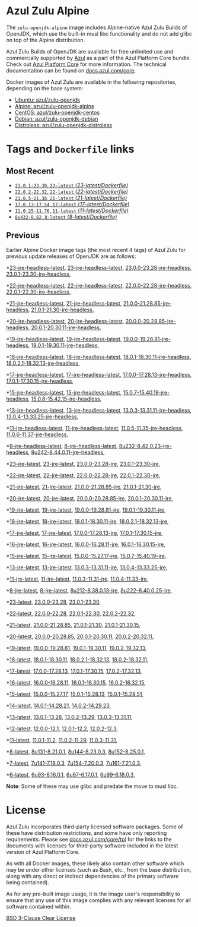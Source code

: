 Azul Zulu Alpine
================

The `zulu-openjdk-alpine` image includes Alpine-native Azul Zulu Builds of OpenJDK, which use the built-in musl libc functionality
and do not add glibc on top of the Alpine distribution.

Azul Zulu Builds of OpenJDK are available for free unlimited use and commercially supported by [Azul][1] as a part of the Azul Platform Core bundle.
Check out [Azul Platform Core][2] for more information. The technical documentation can be found on [docs.azul.com/core][3].

Docker images of Azul Zulu are available in the following repositories, depending on the base system:

  * [Ubuntu: azul/zulu-openjdk][4]
  * [Alpine: azul/zulu-openjdk-alpine][5]
  * [CentOS: azul/zulu-openjdk-centos][6]
  * [Debian: azul/zulu-openjdk-debian][7]
  * [Distroless: azul/zulu-openjdk-distroless][8]

Tags and `Dockerfile` links
===========================

Most Recent
-----------


  * [`23.0.1-23.30`, `23-latest` (*23-latest/Dockerfile)*][34]
  * [`22.0.2-22.32`, `22-latest` (*22-latest/Dockerfile)*][43]
  * [`21.0.5-21.38`, `21-latest` (*21-latest/Dockerfile)*][55]
  * [`17.0.13-17.54`, `17-latest` (*17-latest/Dockerfile)*][115]
  * [`11.0.25-11.76`, `11-latest` (*11-latest/Dockerfile)*][249]
  * [`8u432-8.82`, `8-latest` (*8-latest/Dockerfile)*][332]

Previous
--------

Earlier Alpine Docker image tags (the most recent 4 tags) of Azul Zulu for previous update releases of OpenJDK are as follows:


  *[23-jre-headless-latest][11],
  [23-jre-headless-latest][36],
  [23.0.0-23.28-jre-headless][38],
  [23.0.1-23.30-jre-headless][42],
  
  *[22-jre-headless-latest][12],
  [22-jre-headless-latest][44],
  [22.0.0-22.28-jre-headless][47],
  [22.0.1-22.30-jre-headless][51],
  
  
  *[21-jre-headless-latest][13],
  [21-jre-headless-latest][57],
  [21.0.0-21.28.85-jre-headless][59],
  [21.0.1-21.30-jre-headless][61],
  
  
  
  
  
  
  *[20-jre-headless-latest][14],
  [20-jre-headless-latest][80],
  [20.0.0-20.28.85-jre-headless][82],
  [20.0.1-20.30.11-jre-headless][85],
  
  
  *[19-jre-headless-latest][15],
  [19-jre-headless-latest][92],
  [19.0.0-19.28.81-jre-headless][94],
  [19.0.1-19.30.11-jre-headless][98],
  
  
  *[18-jre-headless-latest][16],
  [18-jre-headless-latest][104],
  [18.0.1-18.30.11-jre-headless][108],
  [18.0.2.1-18.32.13-jre-headless][109],
  
  
  *[17-jre-headless-latest][17],
  [17-jre-headless-latest][116],
  [17.0.0-17.28.13-jre-headless][118],
  [17.0.1-17.30.15-jre-headless][123],
  
  
  
  
  
  
  
  
  
  
  
  
  
  
  
  
  *[15-jre-headless-latest][18],
  [15-jre-headless-latest][178],
  [15.0.7-15.40.19-jre-headless][190],
  [15.0.8-15.42.15-jre-headless][193],
  
  
  
  *[13-jre-headless-latest][19],
  [13-jre-headless-latest][206],
  [13.0.3-13.31.11-jre-headless][209],
  [13.0.4-13.33.25-jre-headless][214],
  
  
  
  
  
  
  
  
  
  
  
  *[11-jre-headless-latest][20],
  [11-jre-headless-latest][251],
  [11.0.5-11.35-jre-headless][259],
  [11.0.6-11.37-jre-headless][261],
  
  
  
  
  
  
  
  
  
  
  
  
  
  
  
  
  
  
  
  
  
  
  
  *[8-jre-headless-latest][21],
  [8-jre-headless-latest][333],
  [8u232-8.42.0.23-jre-headless][351],
  [8u242-8.44.0.11-jre-headless][353],
  
  
  
  
  
  
  
  
  
  
  
  
  
  
  
  
  
  
  
  
  
  
  
  *[23-jre-latest][22],
  [23-jre-latest][35],
  [23.0.0-23.28-jre][39],
  [23.0.1-23.30-jre][40],
  
  *[22-jre-latest][23],
  [22-jre-latest][45],
  [22.0.0-22.28-jre][48],
  [22.0.1-22.30-jre][49],
  
  
  *[21-jre-latest][24],
  [21-jre-latest][56],
  [21.0.0-21.28.85-jre][60],
  [21.0.1-21.30-jre][62],
  
  
  
  
  
  
  *[20-jre-latest][25],
  [20-jre-latest][81],
  [20.0.0-20.28.85-jre][83],
  [20.0.1-20.30.11-jre][87],
  
  
  *[19-jre-latest][26],
  [19-jre-latest][93],
  [19.0.0-19.28.81-jre][96],
  [19.0.1-19.30.11-jre][97],
  
  
  *[18-jre-latest][27],
  [18-jre-latest][105],
  [18.0.1-18.30.11-jre][106],
  [18.0.2.1-18.32.13-jre][111],
  
  
  *[17-jre-latest][28],
  [17-jre-latest][117],
  [17.0.0-17.28.13-jre][120],
  [17.0.1-17.30.15-jre][122],
  
  
  
  
  
  
  
  
  
  
  
  
  
  
  
  
  *[16-jre-latest][29],
  [16-jre-latest][170],
  [16.0.0-16.28.11-jre][172],
  [16.0.1-16.30.15-jre][174],
  
  
  *[15-jre-latest][30],
  [15-jre-latest][179],
  [15.0.0-15.27.17-jre][180],
  [15.0.7-15.40.19-jre][191],
  
  
  
  
  *[13-jre-latest][31],
  [13-jre-latest][205],
  [13.0.3-13.31.11-jre][210],
  [13.0.4-13.33.25-jre][212],
  
  
  
  
  
  
  
  
  
  
  
  *[11-jre-latest][32],
  [11-jre-latest][250],
  [11.0.3-11.31-jre][254],
  [11.0.4-11.33-jre][256],
  
  
  
  
  
  
  
  
  
  
  
  
  
  
  
  
  
  
  
  
  
  
  
  
  
  
  *[8-jre-latest][33],
  [8-jre-latest][334],
  [8u212-8.38.0.13-jre][344],
  [8u222-8.40.0.25-jre][345],
  
  
  
  
  
  
  
  
  
  
  
  
  
  
  
  
  
  
  
  
  
  
  
  
  
  
  
  *[23-latest][34],
  [23.0.0-23.28][37],
  [23.0.1-23.30][41],
  
  *[22-latest][43],
  [22.0.0-22.28][46],
  [22.0.1-22.30][50],
  [22.0.2-22.32][52],
  
  *[21-latest][55],
  [21.0.0-21.28.85][58],
  [21.0.1-21.30][63],
  [21.0.1-21.30.15][65],
  
  
  
  
  
  *[20-latest][79],
  [20.0.0-20.28.85][84],
  [20.0.1-20.30.11][86],
  [20.0.2-20.32.11][88],
  
  *[19-latest][91],
  [19.0.0-19.28.81][95],
  [19.0.1-19.30.11][99],
  [19.0.2-19.32.13][100],
  
  *[18-latest][103],
  [18.0.1-18.30.11][107],
  [18.0.2.1-18.32.13][110],
  [18.0.2-18.32.11][113],
  
  *[17-latest][115],
  [17.0.0-17.28.13][119],
  [17.0.1-17.30.15][121],
  [17.0.2-17.32.13][125],
  
  
  
  
  
  
  
  
  
  
  
  
  
  
  
  *[16-latest][169],
  [16.0.0-16.28.11][171],
  [16.0.1-16.30.15][173],
  [16.0.2-16.32.15][175],
  
  *[15-latest][177],
  [15.0.0-15.27.17][181],
  [15.0.1-15.28.13][182],
  [15.0.1-15.28.51][183],
  
  
  
  
  
  
  
  
  
  
  *[14-latest][201],
  [14.0.1-14.28.21][202],
  [14.0.2-14.29.23][203],
  
  *[13-latest][204],
  [13.0.1-13.28][207],
  [13.0.2-13.29][208],
  [13.0.3-13.31.11][211],
  
  
  
  
  
  
  
  
  
  
  
  
  *[12-latest][245],
  [12.0.0-12.1][246],
  [12.0.1-12.2][247],
  [12.0.2-12.3][248],
  
  *[11-latest][249],
  [11.0.1-11.2][252],
  [11.0.2-11.29][253],
  [11.0.3-11.31][255],
  
  
  
  
  
  
  
  
  
  
  
  
  
  
  
  
  
  
  
  
  
  
  
  
  
  
  
  *[8-latest][332],
  [8u131-8.21.0.1][335],
  [8u144-8.23.0.3][336],
  [8u152-8.25.0.1][337],
  
  
  
  
  
  
  
  
  
  
  
  
  
  
  
  
  
  
  
  
  
  
  
  
  
  
  
  
  
  
  
  
  
  
  *[7-latest][423],
  [7u141-7.18.0.3][424],
  [7u154-7.20.0.3][425],
  [7u161-7.21.0.3][426],
  
  
  
  
  
  
  
  
  
  
  
  
  
  
  
  
  
  
  
  
  *[6-latest][446],
  [6u93-6.16.0.1][447],
  [6u97-6.17.0.1][448],
  [6u99-6.18.0.3][449],
  
  
  
  
  **Note**: Some of these may use glibc and predate the move to musl libc.

License
=======

Azul Zulu incorporates third-party licensed software packages. Some of these have distribution restrictions, and some have only reporting requirements. Please see [docs.azul.com/core/tpl][9] for the links to the documents with licenses for third-party software included in the latest version of Azul Platform Core.

As with all Docker images, these likely also contain other software which may be under other licenses (such as Bash, etc., from the base distribution, along with any direct or indirect dependencies of the primary software being contained).

As for any pre-built image usage, it is the image user's responsibility to ensure that any use of this image complies with any relevant licenses for all software contained within.

[BSD 3-Clause Clear License][10]

  [1]: https://www.azul.com/
  [2]: https://www.azul.com/products/core/
  [3]: https://docs.azul.com/core/
  [4]: https://hub.docker.com/r/azul/zulu-openjdk
  [5]: https://hub.docker.com/r/azul/zulu-openjdk-alpine
  [6]: https://hub.docker.com/r/azul/zulu-openjdk-centos
  [7]: https://hub.docker.com/r/azul/zulu-openjdk-debian
  [8]: https://hub.docker.com/r/azul/zulu-openjdk-distroless
  [9]: https://docs.azul.com/core/tpl
  [10]: https://github.com/zulu-openjdk/zulu-openjdk/blob/master/LICENSE.txt


  [11]: https://github.com/zulu-openjdk/zulu-openjdk/blob/master/alpine/23-jre-headless-latest/Dockerfile
  [36]: https://github.com/zulu-openjdk/zulu-openjdk/blob/master/alpine/23-jre-headless-latest/Dockerfile
  [38]: https://github.com/zulu-openjdk/zulu-openjdk/blob/master/alpine/23.0.0-23.28-jre-headless/Dockerfile
  [42]: https://github.com/zulu-openjdk/zulu-openjdk/blob/master/alpine/23.0.1-23.30-jre-headless/Dockerfile
  
  [12]: https://github.com/zulu-openjdk/zulu-openjdk/blob/master/alpine/22-jre-headless-latest/Dockerfile
  [44]: https://github.com/zulu-openjdk/zulu-openjdk/blob/master/alpine/22-jre-headless-latest/Dockerfile
  [47]: https://github.com/zulu-openjdk/zulu-openjdk/blob/master/alpine/22.0.0-22.28-jre-headless/Dockerfile
  [51]: https://github.com/zulu-openjdk/zulu-openjdk/blob/master/alpine/22.0.1-22.30-jre-headless/Dockerfile
  
  
  [13]: https://github.com/zulu-openjdk/zulu-openjdk/blob/master/alpine/21-jre-headless-latest/Dockerfile
  [57]: https://github.com/zulu-openjdk/zulu-openjdk/blob/master/alpine/21-jre-headless-latest/Dockerfile
  [59]: https://github.com/zulu-openjdk/zulu-openjdk/blob/master/alpine/21.0.0-21.28.85-jre-headless/Dockerfile
  [61]: https://github.com/zulu-openjdk/zulu-openjdk/blob/master/alpine/21.0.1-21.30-jre-headless/Dockerfile
  
  
  
  
  
  
  [14]: https://github.com/zulu-openjdk/zulu-openjdk/blob/master/alpine/20-jre-headless-latest/Dockerfile
  [80]: https://github.com/zulu-openjdk/zulu-openjdk/blob/master/alpine/20-jre-headless-latest/Dockerfile
  [82]: https://github.com/zulu-openjdk/zulu-openjdk/blob/master/alpine/20.0.0-20.28.85-jre-headless/Dockerfile
  [85]: https://github.com/zulu-openjdk/zulu-openjdk/blob/master/alpine/20.0.1-20.30.11-jre-headless/Dockerfile
  
  
  [15]: https://github.com/zulu-openjdk/zulu-openjdk/blob/master/alpine/19-jre-headless-latest/Dockerfile
  [92]: https://github.com/zulu-openjdk/zulu-openjdk/blob/master/alpine/19-jre-headless-latest/Dockerfile
  [94]: https://github.com/zulu-openjdk/zulu-openjdk/blob/master/alpine/19.0.0-19.28.81-jre-headless/Dockerfile
  [98]: https://github.com/zulu-openjdk/zulu-openjdk/blob/master/alpine/19.0.1-19.30.11-jre-headless/Dockerfile
  
  
  [16]: https://github.com/zulu-openjdk/zulu-openjdk/blob/master/alpine/18-jre-headless-latest/Dockerfile
  [104]: https://github.com/zulu-openjdk/zulu-openjdk/blob/master/alpine/18-jre-headless-latest/Dockerfile
  [108]: https://github.com/zulu-openjdk/zulu-openjdk/blob/master/alpine/18.0.1-18.30.11-jre-headless/Dockerfile
  [109]: https://github.com/zulu-openjdk/zulu-openjdk/blob/master/alpine/18.0.2.1-18.32.13-jre-headless/Dockerfile
  
  
  [17]: https://github.com/zulu-openjdk/zulu-openjdk/blob/master/alpine/17-jre-headless-latest/Dockerfile
  [116]: https://github.com/zulu-openjdk/zulu-openjdk/blob/master/alpine/17-jre-headless-latest/Dockerfile
  [118]: https://github.com/zulu-openjdk/zulu-openjdk/blob/master/alpine/17.0.0-17.28.13-jre-headless/Dockerfile
  [123]: https://github.com/zulu-openjdk/zulu-openjdk/blob/master/alpine/17.0.1-17.30.15-jre-headless/Dockerfile
  
  
  
  
  
  
  
  
  
  
  
  
  
  
  
  
  [18]: https://github.com/zulu-openjdk/zulu-openjdk/blob/master/alpine/15-jre-headless-latest/Dockerfile
  [178]: https://github.com/zulu-openjdk/zulu-openjdk/blob/master/alpine/15-jre-headless-latest/Dockerfile
  [190]: https://github.com/zulu-openjdk/zulu-openjdk/blob/master/alpine/15.0.7-15.40.19-jre-headless/Dockerfile
  [193]: https://github.com/zulu-openjdk/zulu-openjdk/blob/master/alpine/15.0.8-15.42.15-jre-headless/Dockerfile
  
  
  
  [19]: https://github.com/zulu-openjdk/zulu-openjdk/blob/master/alpine/13-jre-headless-latest/Dockerfile
  [206]: https://github.com/zulu-openjdk/zulu-openjdk/blob/master/alpine/13-jre-headless-latest/Dockerfile
  [209]: https://github.com/zulu-openjdk/zulu-openjdk/blob/master/alpine/13.0.3-13.31.11-jre-headless/Dockerfile
  [214]: https://github.com/zulu-openjdk/zulu-openjdk/blob/master/alpine/13.0.4-13.33.25-jre-headless/Dockerfile
  
  
  
  
  
  
  
  
  
  
  
  [20]: https://github.com/zulu-openjdk/zulu-openjdk/blob/master/alpine/11-jre-headless-latest/Dockerfile
  [251]: https://github.com/zulu-openjdk/zulu-openjdk/blob/master/alpine/11-jre-headless-latest/Dockerfile
  [259]: https://github.com/zulu-openjdk/zulu-openjdk/blob/master/alpine/11.0.5-11.35-jre-headless/Dockerfile
  [261]: https://github.com/zulu-openjdk/zulu-openjdk/blob/master/alpine/11.0.6-11.37-jre-headless/Dockerfile
  
  
  
  
  
  
  
  
  
  
  
  
  
  
  
  
  
  
  
  
  
  
  
  [21]: https://github.com/zulu-openjdk/zulu-openjdk/blob/master/alpine/8-jre-headless-latest/Dockerfile
  [333]: https://github.com/zulu-openjdk/zulu-openjdk/blob/master/alpine/8-jre-headless-latest/Dockerfile
  [351]: https://github.com/zulu-openjdk/zulu-openjdk/blob/master/alpine/8u232-8.42.0.23-jre-headless/Dockerfile
  [353]: https://github.com/zulu-openjdk/zulu-openjdk/blob/master/alpine/8u242-8.44.0.11-jre-headless/Dockerfile
  
  
  
  
  
  
  
  
  
  
  
  
  
  
  
  
  
  
  
  
  
  
  
  [22]: https://github.com/zulu-openjdk/zulu-openjdk/blob/master/alpine/23-jre-latest/Dockerfile
  [35]: https://github.com/zulu-openjdk/zulu-openjdk/blob/master/alpine/23-jre-latest/Dockerfile
  [39]: https://github.com/zulu-openjdk/zulu-openjdk/blob/master/alpine/23.0.0-23.28-jre/Dockerfile
  [40]: https://github.com/zulu-openjdk/zulu-openjdk/blob/master/alpine/23.0.1-23.30-jre/Dockerfile
  
  [23]: https://github.com/zulu-openjdk/zulu-openjdk/blob/master/alpine/22-jre-latest/Dockerfile
  [45]: https://github.com/zulu-openjdk/zulu-openjdk/blob/master/alpine/22-jre-latest/Dockerfile
  [48]: https://github.com/zulu-openjdk/zulu-openjdk/blob/master/alpine/22.0.0-22.28-jre/Dockerfile
  [49]: https://github.com/zulu-openjdk/zulu-openjdk/blob/master/alpine/22.0.1-22.30-jre/Dockerfile
  
  
  [24]: https://github.com/zulu-openjdk/zulu-openjdk/blob/master/alpine/21-jre-latest/Dockerfile
  [56]: https://github.com/zulu-openjdk/zulu-openjdk/blob/master/alpine/21-jre-latest/Dockerfile
  [60]: https://github.com/zulu-openjdk/zulu-openjdk/blob/master/alpine/21.0.0-21.28.85-jre/Dockerfile
  [62]: https://github.com/zulu-openjdk/zulu-openjdk/blob/master/alpine/21.0.1-21.30-jre/Dockerfile
  
  
  
  
  
  
  [25]: https://github.com/zulu-openjdk/zulu-openjdk/blob/master/alpine/20-jre-latest/Dockerfile
  [81]: https://github.com/zulu-openjdk/zulu-openjdk/blob/master/alpine/20-jre-latest/Dockerfile
  [83]: https://github.com/zulu-openjdk/zulu-openjdk/blob/master/alpine/20.0.0-20.28.85-jre/Dockerfile
  [87]: https://github.com/zulu-openjdk/zulu-openjdk/blob/master/alpine/20.0.1-20.30.11-jre/Dockerfile
  
  
  [26]: https://github.com/zulu-openjdk/zulu-openjdk/blob/master/alpine/19-jre-latest/Dockerfile
  [93]: https://github.com/zulu-openjdk/zulu-openjdk/blob/master/alpine/19-jre-latest/Dockerfile
  [96]: https://github.com/zulu-openjdk/zulu-openjdk/blob/master/alpine/19.0.0-19.28.81-jre/Dockerfile
  [97]: https://github.com/zulu-openjdk/zulu-openjdk/blob/master/alpine/19.0.1-19.30.11-jre/Dockerfile
  
  
  [27]: https://github.com/zulu-openjdk/zulu-openjdk/blob/master/alpine/18-jre-latest/Dockerfile
  [105]: https://github.com/zulu-openjdk/zulu-openjdk/blob/master/alpine/18-jre-latest/Dockerfile
  [106]: https://github.com/zulu-openjdk/zulu-openjdk/blob/master/alpine/18.0.1-18.30.11-jre/Dockerfile
  [111]: https://github.com/zulu-openjdk/zulu-openjdk/blob/master/alpine/18.0.2.1-18.32.13-jre/Dockerfile
  
  
  [28]: https://github.com/zulu-openjdk/zulu-openjdk/blob/master/alpine/17-jre-latest/Dockerfile
  [117]: https://github.com/zulu-openjdk/zulu-openjdk/blob/master/alpine/17-jre-latest/Dockerfile
  [120]: https://github.com/zulu-openjdk/zulu-openjdk/blob/master/alpine/17.0.0-17.28.13-jre/Dockerfile
  [122]: https://github.com/zulu-openjdk/zulu-openjdk/blob/master/alpine/17.0.1-17.30.15-jre/Dockerfile
  
  
  
  
  
  
  
  
  
  
  
  
  
  
  
  
  [29]: https://github.com/zulu-openjdk/zulu-openjdk/blob/master/alpine/16-jre-latest/Dockerfile
  [170]: https://github.com/zulu-openjdk/zulu-openjdk/blob/master/alpine/16-jre-latest/Dockerfile
  [172]: https://github.com/zulu-openjdk/zulu-openjdk/blob/master/alpine/16.0.0-16.28.11-jre/Dockerfile
  [174]: https://github.com/zulu-openjdk/zulu-openjdk/blob/master/alpine/16.0.1-16.30.15-jre/Dockerfile
  
  
  [30]: https://github.com/zulu-openjdk/zulu-openjdk/blob/master/alpine/15-jre-latest/Dockerfile
  [179]: https://github.com/zulu-openjdk/zulu-openjdk/blob/master/alpine/15-jre-latest/Dockerfile
  [180]: https://github.com/zulu-openjdk/zulu-openjdk/blob/master/alpine/15.0.0-15.27.17-jre/Dockerfile
  [191]: https://github.com/zulu-openjdk/zulu-openjdk/blob/master/alpine/15.0.7-15.40.19-jre/Dockerfile
  
  
  
  
  [31]: https://github.com/zulu-openjdk/zulu-openjdk/blob/master/alpine/13-jre-latest/Dockerfile
  [205]: https://github.com/zulu-openjdk/zulu-openjdk/blob/master/alpine/13-jre-latest/Dockerfile
  [210]: https://github.com/zulu-openjdk/zulu-openjdk/blob/master/alpine/13.0.3-13.31.11-jre/Dockerfile
  [212]: https://github.com/zulu-openjdk/zulu-openjdk/blob/master/alpine/13.0.4-13.33.25-jre/Dockerfile
  
  
  
  
  
  
  
  
  
  
  
  [32]: https://github.com/zulu-openjdk/zulu-openjdk/blob/master/alpine/11-jre-latest/Dockerfile
  [250]: https://github.com/zulu-openjdk/zulu-openjdk/blob/master/alpine/11-jre-latest/Dockerfile
  [254]: https://github.com/zulu-openjdk/zulu-openjdk/blob/master/alpine/11.0.3-11.31-jre/Dockerfile
  [256]: https://github.com/zulu-openjdk/zulu-openjdk/blob/master/alpine/11.0.4-11.33-jre/Dockerfile
  
  
  
  
  
  
  
  
  
  
  
  
  
  
  
  
  
  
  
  
  
  
  
  
  
  
  [33]: https://github.com/zulu-openjdk/zulu-openjdk/blob/master/alpine/8-jre-latest/Dockerfile
  [334]: https://github.com/zulu-openjdk/zulu-openjdk/blob/master/alpine/8-jre-latest/Dockerfile
  [344]: https://github.com/zulu-openjdk/zulu-openjdk/blob/master/alpine/8u212-8.38.0.13-jre/Dockerfile
  [345]: https://github.com/zulu-openjdk/zulu-openjdk/blob/master/alpine/8u222-8.40.0.25-jre/Dockerfile
  
  
  
  
  
  
  
  
  
  
  
  
  
  
  
  
  
  
  
  
  
  
  
  
  
  
  
  [34]: https://github.com/zulu-openjdk/zulu-openjdk/blob/master/alpine/23-latest/Dockerfile
  [37]: https://github.com/zulu-openjdk/zulu-openjdk/blob/master/alpine/23.0.0-23.28/Dockerfile
  [41]: https://github.com/zulu-openjdk/zulu-openjdk/blob/master/alpine/23.0.1-23.30/Dockerfile
  
  [43]: https://github.com/zulu-openjdk/zulu-openjdk/blob/master/alpine/22-latest/Dockerfile
  [46]: https://github.com/zulu-openjdk/zulu-openjdk/blob/master/alpine/22.0.0-22.28/Dockerfile
  [50]: https://github.com/zulu-openjdk/zulu-openjdk/blob/master/alpine/22.0.1-22.30/Dockerfile
  [52]: https://github.com/zulu-openjdk/zulu-openjdk/blob/master/alpine/22.0.2-22.32/Dockerfile
  
  [55]: https://github.com/zulu-openjdk/zulu-openjdk/blob/master/alpine/21-latest/Dockerfile
  [58]: https://github.com/zulu-openjdk/zulu-openjdk/blob/master/alpine/21.0.0-21.28.85/Dockerfile
  [63]: https://github.com/zulu-openjdk/zulu-openjdk/blob/master/alpine/21.0.1-21.30/Dockerfile
  [65]: https://github.com/zulu-openjdk/zulu-openjdk/blob/master/alpine/21.0.1-21.30.15/Dockerfile
  
  
  
  
  
  [79]: https://github.com/zulu-openjdk/zulu-openjdk/blob/master/alpine/20-latest/Dockerfile
  [84]: https://github.com/zulu-openjdk/zulu-openjdk/blob/master/alpine/20.0.0-20.28.85/Dockerfile
  [86]: https://github.com/zulu-openjdk/zulu-openjdk/blob/master/alpine/20.0.1-20.30.11/Dockerfile
  [88]: https://github.com/zulu-openjdk/zulu-openjdk/blob/master/alpine/20.0.2-20.32.11/Dockerfile
  
  [91]: https://github.com/zulu-openjdk/zulu-openjdk/blob/master/alpine/19-latest/Dockerfile
  [95]: https://github.com/zulu-openjdk/zulu-openjdk/blob/master/alpine/19.0.0-19.28.81/Dockerfile
  [99]: https://github.com/zulu-openjdk/zulu-openjdk/blob/master/alpine/19.0.1-19.30.11/Dockerfile
  [100]: https://github.com/zulu-openjdk/zulu-openjdk/blob/master/alpine/19.0.2-19.32.13/Dockerfile
  
  [103]: https://github.com/zulu-openjdk/zulu-openjdk/blob/master/alpine/18-latest/Dockerfile
  [107]: https://github.com/zulu-openjdk/zulu-openjdk/blob/master/alpine/18.0.1-18.30.11/Dockerfile
  [110]: https://github.com/zulu-openjdk/zulu-openjdk/blob/master/alpine/18.0.2.1-18.32.13/Dockerfile
  [113]: https://github.com/zulu-openjdk/zulu-openjdk/blob/master/alpine/18.0.2-18.32.11/Dockerfile
  
  [115]: https://github.com/zulu-openjdk/zulu-openjdk/blob/master/alpine/17-latest/Dockerfile
  [119]: https://github.com/zulu-openjdk/zulu-openjdk/blob/master/alpine/17.0.0-17.28.13/Dockerfile
  [121]: https://github.com/zulu-openjdk/zulu-openjdk/blob/master/alpine/17.0.1-17.30.15/Dockerfile
  [125]: https://github.com/zulu-openjdk/zulu-openjdk/blob/master/alpine/17.0.2-17.32.13/Dockerfile
  
  
  
  
  
  
  
  
  
  
  
  
  
  
  
  [169]: https://github.com/zulu-openjdk/zulu-openjdk/blob/master/alpine/16-latest/Dockerfile
  [171]: https://github.com/zulu-openjdk/zulu-openjdk/blob/master/alpine/16.0.0-16.28.11/Dockerfile
  [173]: https://github.com/zulu-openjdk/zulu-openjdk/blob/master/alpine/16.0.1-16.30.15/Dockerfile
  [175]: https://github.com/zulu-openjdk/zulu-openjdk/blob/master/alpine/16.0.2-16.32.15/Dockerfile
  
  [177]: https://github.com/zulu-openjdk/zulu-openjdk/blob/master/alpine/15-latest/Dockerfile
  [181]: https://github.com/zulu-openjdk/zulu-openjdk/blob/master/alpine/15.0.0-15.27.17/Dockerfile
  [182]: https://github.com/zulu-openjdk/zulu-openjdk/blob/master/alpine/15.0.1-15.28.13/Dockerfile
  [183]: https://github.com/zulu-openjdk/zulu-openjdk/blob/master/alpine/15.0.1-15.28.51/Dockerfile
  
  
  
  
  
  
  
  
  
  
  [201]: https://github.com/zulu-openjdk/zulu-openjdk/blob/master/alpine/14-latest/Dockerfile
  [202]: https://github.com/zulu-openjdk/zulu-openjdk/blob/master/alpine/14.0.1-14.28.21/Dockerfile
  [203]: https://github.com/zulu-openjdk/zulu-openjdk/blob/master/alpine/14.0.2-14.29.23/Dockerfile
  
  [204]: https://github.com/zulu-openjdk/zulu-openjdk/blob/master/alpine/13-latest/Dockerfile
  [207]: https://github.com/zulu-openjdk/zulu-openjdk/blob/master/alpine/13.0.1-13.28/Dockerfile
  [208]: https://github.com/zulu-openjdk/zulu-openjdk/blob/master/alpine/13.0.2-13.29/Dockerfile
  [211]: https://github.com/zulu-openjdk/zulu-openjdk/blob/master/alpine/13.0.3-13.31.11/Dockerfile
  
  
  
  
  
  
  
  
  
  
  
  
  [245]: https://github.com/zulu-openjdk/zulu-openjdk/blob/master/alpine/12-latest/Dockerfile
  [246]: https://github.com/zulu-openjdk/zulu-openjdk/blob/master/alpine/12.0.0-12.1/Dockerfile
  [247]: https://github.com/zulu-openjdk/zulu-openjdk/blob/master/alpine/12.0.1-12.2/Dockerfile
  [248]: https://github.com/zulu-openjdk/zulu-openjdk/blob/master/alpine/12.0.2-12.3/Dockerfile
  
  [249]: https://github.com/zulu-openjdk/zulu-openjdk/blob/master/alpine/11-latest/Dockerfile
  [252]: https://github.com/zulu-openjdk/zulu-openjdk/blob/master/alpine/11.0.1-11.2/Dockerfile
  [253]: https://github.com/zulu-openjdk/zulu-openjdk/blob/master/alpine/11.0.2-11.29/Dockerfile
  [255]: https://github.com/zulu-openjdk/zulu-openjdk/blob/master/alpine/11.0.3-11.31/Dockerfile
  
  
  
  
  
  
  
  
  
  
  
  
  
  
  
  
  
  
  
  
  
  
  
  
  
  
  
  [332]: https://github.com/zulu-openjdk/zulu-openjdk/blob/master/alpine/8-latest/Dockerfile
  [335]: https://github.com/zulu-openjdk/zulu-openjdk/blob/master/alpine/8u131-8.21.0.1/Dockerfile
  [336]: https://github.com/zulu-openjdk/zulu-openjdk/blob/master/alpine/8u144-8.23.0.3/Dockerfile
  [337]: https://github.com/zulu-openjdk/zulu-openjdk/blob/master/alpine/8u152-8.25.0.1/Dockerfile
  
  
  
  
  
  
  
  
  
  
  
  
  
  
  
  
  
  
  
  
  
  
  
  
  
  
  
  
  
  
  
  
  
  
  [423]: https://github.com/zulu-openjdk/zulu-openjdk/blob/master/alpine/7-latest/Dockerfile
  [424]: https://github.com/zulu-openjdk/zulu-openjdk/blob/master/alpine/7u141-7.18.0.3/Dockerfile
  [425]: https://github.com/zulu-openjdk/zulu-openjdk/blob/master/alpine/7u154-7.20.0.3/Dockerfile
  [426]: https://github.com/zulu-openjdk/zulu-openjdk/blob/master/alpine/7u161-7.21.0.3/Dockerfile
  
  
  
  
  
  
  
  
  
  
  
  
  
  
  
  
  
  
  
  
  [446]: https://github.com/zulu-openjdk/zulu-openjdk/blob/master/alpine/6-latest/Dockerfile
  [447]: https://github.com/zulu-openjdk/zulu-openjdk/blob/master/alpine/6u93-6.16.0.1/Dockerfile
  [448]: https://github.com/zulu-openjdk/zulu-openjdk/blob/master/alpine/6u97-6.17.0.1/Dockerfile
  [449]: https://github.com/zulu-openjdk/zulu-openjdk/blob/master/alpine/6u99-6.18.0.3/Dockerfile
  
  
  
  
  